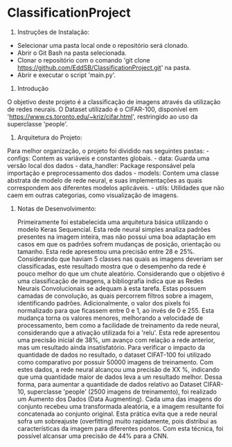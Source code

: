 ﻿# ClassificationProject


1) Instruções de Instalação:

  - Selecionar uma pasta local onde o repositório será clonado.
  - Abrir o Git Bash na pasta selecionada.
  - Clonar o repositório com o comando 'git clone https://github.com/EddSB/ClassificationProject.git' na pasta.
  - Abrir e executar o script 'main.py'.


1) Introdução

  O objetivo deste projeto é a classificação de imagens através da utilização de redes neurais. O Dataset utilizado é o CIFAR-100, disponível em 'https://www.cs.toronto.edu/~kriz/cifar.html', restringido ao uso da superclasse 'people'.

1) Arquitetura do Projeto:

  Para melhor organização, o projeto foi dividido nas seguintes pastas:
	- configs: Contem as variáveis e constantes globais.
	- data: Guarda uma versão local dos dados
	- data_handler: Package responsável pela importação e preprocessamento dos dados
	- models: Contem uma classe abstrata de modelo de rede neural, e suas implementações 
		  as quais correspondem aos diferentes modelos aplicáveis.
	- utils: Utilidades que não caem em outras categorias, como visualização de imagens.

1) Notas de Desenvolvimento:

	Primeiramente foi estabelecida uma arquitetura básica utilizando o modelo Keras Sequencial. Esta rede neural simples analiza padrões presentes na imagem inteira, mas não possui uma boa adaptação em casos em que os padrões sofrem mudanças de posição, orientação ou tamanho. Esta rede apresentou uma precisão entre 28 e 25%. Considerando que haviam 5 classes nas quais as imagens deveriam ser classificadas, este resultado mostra que o desempenho da rede é pouco melhor do que um chute aleatório.
	Considerando que o objetivo é uma classificação de imagens, a bibliografia indica que as Redes Neurais Convolucionais se adequam à esta tarefa. Estas possuem camadas de convolução, as quais percorrem filtros sobre a imagem, identificando padrões. Adicionalmente, o valor dos pixels foi normalizado para que ficassem entre 0 e 1, ao invés de 0 e 255. Esta mudança torna os valores menores, melhorando a velocidade de processamento, bem como a facilidade de treinamento da rede neural, considerando que a ativação utilizada foi a 'relu'. Esta rede apresentou uma precisão inicial de 38%, um avanço com relação a rede anterior, mas um resultado ainda insatisfatório.
	Para verificar o impacto da quantidade de dados no resultado, o dataset CIFAT-100 foi utilizado como comparativo por possuir 50000 imagens de treinamento. Com estes dados, a rede neural alcançou uma precisão de XX %, indicando que uma quantidade maior de dados leva a um resultado melhor.
  Dessa forma, para aumentar a quantidade de dados relativo ao Dataset CIFAR-10, superclasse 'people' (2500 imagens de treinamento), foi realizado um Aumento dos Dados (Data Augmenting).
Cada uma das imagens do conjunto recebeu uma transformada aleatória, e a imagem resultante foi concatenada ao conjunto original. Esta prática evita que a rede neural sofra um sobreajuste (overfitting) muito rapidamente, pois distribui as características da imagem para diferentes pontos. Com esta técnica, foi possível alcansar uma precisão de 44% para a CNN. 









